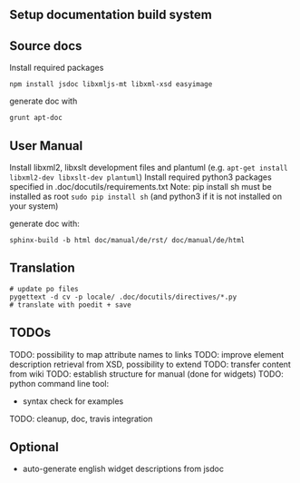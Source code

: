 Setup documentation build system
--------------------------------

Source docs
-----------
Install required packages
```
npm install jsdoc libxmljs-mt libxml-xsd easyimage
```

generate doc with
```
grunt apt-doc
```

User Manual
-----------
Install libxml2, libxslt development files and plantuml (e.g. `apt-get install libxml2-dev libxslt-dev plantuml`)
Install required python3 packages specified in .doc/docutils/requirements.txt
Note: pip install sh must be installed as root `sudo pip install sh`
(and python3 if it is not installed on your system)
 
generate doc with: 
```
sphinx-build -b html doc/manual/de/rst/ doc/manual/de/html
```

Translation
-----------
```
# update po files
pygettext -d cv -p locale/ .doc/docutils/directives/*.py
# translate with poedit + save
```

TODOs
-----

TODO: possibility to map attribute names to links
TODO: improve element description retrieval from XSD, possibility to extend
TODO: transfer content from wiki
TODO: establish structure for manual (done for widgets)
TODO: python command line tool:

 * syntax check for examples

TODO: cleanup, doc, travis integration

Optional
--------

 * auto-generate english widget descriptions from jsdoc